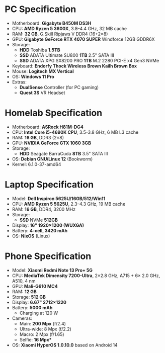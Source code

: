 # PC Specification

- Motherboard: **Gigabyte B450M DS3H**
- CPU: **AMD Ryzen 5 3600X**, 3.8–4.4 GHz, 32 MB cache
- RAM: **32 GB**, G.Skill Ripjaws V DDR4 (16+2×8)
- GPU: **Gigabyte GeForce RTX 4070 SUPER** Windforce 12GB GDDR6X
- Storage:
  - **HDD** Toshiba **1.5TB**
  - **SSD** ADATA Ultimate SU800 **1TB** 2.5" SATA III
  - **SSD** ADATA XPG SX8200 PRO **1TB** M.2 2280 PCI-E x4 Gen3 NVMe
- Keyboard: **Endorfy Thock Wireless Brown Kailh Brown Box**
- Mouse: **Logitech MX Vertical**
- OS: **Windows 11 Pro**
- Extras:
  - **DualSense** Controller (for PC gaming)
  - **Quest 3S** VR Headset

# Homelab Specification

- Motherboard: **ASRock H81M-DG4**
- CPU: **Intel Core i5-4690K CPU**, 3.5-3.8 GHz, 6 MB L3 cache
- RAM: **16 GB**, DDR3 (2×8)
- GPU: **NVIDIA GeForce GTX 1060 3GB**
- Storage:
  - **HDD** Seagate BarraCuda **8TB** 3.5" SATA III
- OS: **Debian GNU/Linux 12** (Bookworm)
- Kernel: 6.1.0-37-amd64

# Laptop Specification

- Model: **Dell Inspiron 5625U/16GB/512/Win11**
- CPU: **AMD Ryzen 5 5625U**, 2.3–4.3 GHz, 19 MB cache
- RAM: **16 GB**, DDR4, 3200 MHz
- Storage:
  - **SSD** NVMe **512GB**
- Display: **16" 1920×1200 (WUXGA)**
- Battery: **4-cell, 3420 mAh**
- OS: **NixOS** (Linux)

# Phone Specification

- Model: **Xiaomi Redmi Note 13 Pro+ 5G**
- CPU: **MediaTek Dimensity 7200-Ultra**, 2×2.8 GHz, A715 + 6× 2.0 GHz, A510, 4 nm
- GPU: **Mali-G610 MC4**
- RAM: **12 GB**
- Storage: **512 GB**
- Display: **6.67" 2712×1220**
- Battery: **5000 mAh**
  - Charging at 120 W
- Cameras:
  - Main: **200 Mpx** (f/2.4)
  - Ultra-wide: 8 Mpx (f/2.2)
  - Macro: 2 Mpx (f/1.65)
  - Selfie: **16 Mpx\***
- OS: **Xiaomi HyperOS 1.0.10.0** based on Android 14
